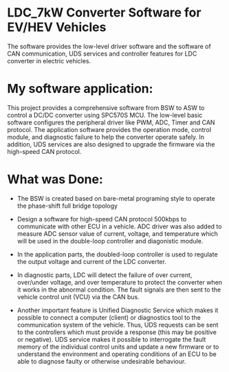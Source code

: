 # LDC_7kW Converter Software for EV/HEV Vehicles 
The software provides the low-level driver software and the software of  CAN communication, UDS services and controller features for LDC converter in electric vehicles.


# My software application:

This project provides a comprehensive software from BSW to ASW to control a DC/DC converter using SPC570S MCU. The low-level basic software configures the peripheral driver like PWM, ADC, Timer and CAN protocol. The application software provides the operation mode, control module, and diagnostic failure to help the converter operate safely. In addition, UDS services are also designed to upgrade the firmware via the high-speed CAN protocol.

# What was Done:

- The BSW is created based on bare-metal programing style to operate the phase-shift full bridge topology

- Design a software for high-speed CAN protocol 500kbps to communicate with other ECU in a vehicle. ADC driver was also added to measure ADC sensor value of current, voltage, and temperature which will be used in the double-loop controller and diagonistic module.

- In the application parts, the doubled-loop controller is used to regulate the output voltage and current of the LDC converter.

- In diagnostic parts, LDC will detect the failure of over current, over/under voltage, and over temperature to protect the converter when it works in the abnormal condition. The fault signals are then sent to the vehicle control unit (VCU) via the CAN bus. 

- Another important feature is Unified Diagnostic Service which makes it possible to connect a computer (client) or diagnostics tool to the communication system of the vehicle. Thus, UDS requests can be sent to the controllers which must provide a response (this may be positive or negative). UDS service makes it possible to interrogate the fault memory of the individual control units and update a new firmware or to understand the environment and operating conditions of an ECU to be able to diagnose faulty or otherwise undesirable behaviour.
